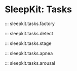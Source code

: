 # SleepKit: Tasks

::: sleepkit.tasks.factory

::: sleepkit.tasks.detect

::: sleepkit.tasks.stage

::: sleepkit.tasks.apnea

::: sleepkit.tasks.arousal
